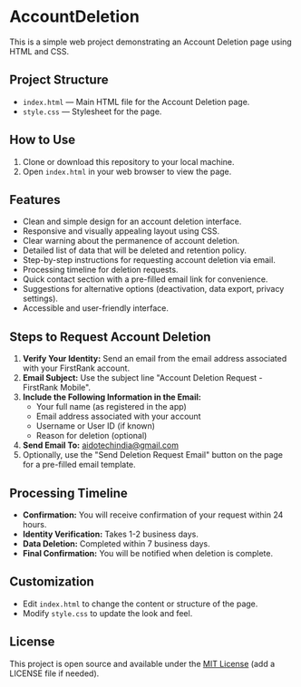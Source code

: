 # AccountDeletion

This is a simple web project demonstrating an Account Deletion page using HTML and CSS.

## Project Structure
- `index.html` — Main HTML file for the Account Deletion page.
- `style.css` — Stylesheet for the page.

## How to Use
1. Clone or download this repository to your local machine.
2. Open `index.html` in your web browser to view the page.

## Features
- Clean and simple design for an account deletion interface.
- Responsive and visually appealing layout using CSS.
- Clear warning about the permanence of account deletion.
- Detailed list of data that will be deleted and retention policy.
- Step-by-step instructions for requesting account deletion via email.
- Processing timeline for deletion requests.
- Quick contact section with a pre-filled email link for convenience.
- Suggestions for alternative options (deactivation, data export, privacy settings).
- Accessible and user-friendly interface.

## Steps to Request Account Deletion
1. **Verify Your Identity:** Send an email from the email address associated with your FirstRank account.
2. **Email Subject:** Use the subject line "Account Deletion Request - FirstRank Mobile".
3. **Include the Following Information in the Email:**
   - Your full name (as registered in the app)
   - Email address associated with your account
   - Username or User ID (if known)
   - Reason for deletion (optional)
4. **Send Email To:** [aidotechindia@gmail.com](mailto:aidotechindia@gmail.com)
5. Optionally, use the "Send Deletion Request Email" button on the page for a pre-filled email template.

## Processing Timeline
- **Confirmation:** You will receive confirmation of your request within 24 hours.
- **Identity Verification:** Takes 1-2 business days.
- **Data Deletion:** Completed within 7 business days.
- **Final Confirmation:** You will be notified when deletion is complete.

## Customization
- Edit `index.html` to change the content or structure of the page.
- Modify `style.css` to update the look and feel.

## License
This project is open source and available under the [MIT License](LICENSE) (add a LICENSE file if needed). 